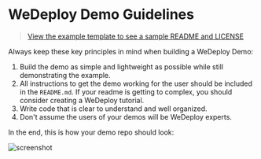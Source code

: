 # WeDeploy Demo Guidelines

> [View the example template to see a sample README and LICENSE](./template/)

Always keep these key principles in mind when building a WeDeploy Demo:

1) Build the demo as simple and lightweight as possible while still demonstrating the example.
2) All instructions to get the demo working for the user should be included in the `README.md`. If your readme is getting to complex, you should consider creating a WeDeploy tutorial.
3) Write code that is clear to understand and well organized.
4) Don't assume the users of your demos will be WeDeploy experts.

In the end, this is how your demo repo should look:

![screenshot](https://user-images.githubusercontent.com/23219848/32302911-8282cd58-bf22-11e7-927c-148a353e634f.png)

